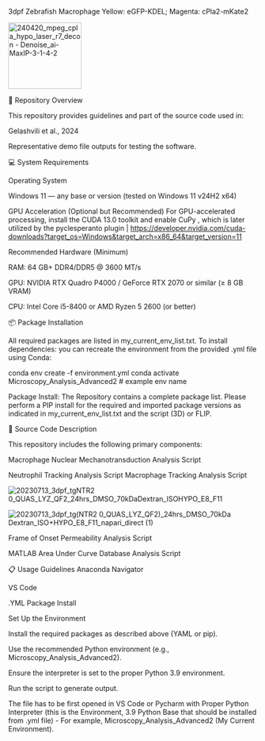 3dpf Zebrafish Macrophage
Yellow: eGFP-KDEL; Magenta: cPla2-mKate2

<img width="148" height="134" alt="240420_mpeg_cpla_hypo_laser_r7_decon - Denoise_ai-MaxIP-3-1-4-2" src="https://github.com/user-attachments/assets/226dab50-f53e-44fa-98c0-c11845f475fe" />






🧭 Repository Overview

This repository provides guidelines and part of the source code used in:

Gelashvili et al., 2024

Representative demo file outputs for testing the software.


💻 System Requirements

Operating System

Windows 11 — any base or version (tested on Windows 11 v24H2 x64)

GPU Acceleration (Optional but Recommended) For GPU-accelerated processing, install the CUDA 13.0 toolkit and enable CuPy , which is later utilized by the pyclesperanto plugin | https://developer.nvidia.com/cuda-downloads?target_os=Windows&target_arch=x86_64&target_version=11

Recommended Hardware (Minimum)

RAM: 64 GB+ DDR4/DDR5 @ 3600 MT/s

GPU: NVIDIA RTX Quadro P4000 / GeForce RTX 2070 or similar (≥ 8 GB VRAM)

CPU: Intel Core i5-8400 or AMD Ryzen 5 2600 (or better)

📦 Package Installation

All required packages are listed in my_current_env_list.txt. To install dependencies: you can recreate the environment from the provided .yml file using Conda:

conda env create -f environment.yml conda activate Microscopy_Analysis_Advanced2 # example env name


Package Install: The Repository contains a complete package list. Please perform a PIP install for the required and imported package versions as indicated in my_current_env_list.txt and the script (3D) or FLIP.

🧰 Source Code Description

This repository includes the following primary components:

Macrophage Nuclear Mechanotransduction Analysis Script

Neutrophil Tracking Analysis Script 
Macrophage Tracking Analysis Script

![20230713_3dpf_tgNTR2 0_QUAS_LYZ_QF2_24hrs_DMSO_70kDaDextran_ISOHYPO_E8_F11](https://github.com/user-attachments/assets/364189f4-73ee-48eb-99d6-08a85443ccc3)

![20230713_3dpf_tg(NTR2 0_QUAS_LYZ_QF2)_24hrs_DMSO_70kDa Dextran_ISO+HYPO_E8_F11_napari_direct (1)](https://github.com/user-attachments/assets/b575ed30-bfa3-437d-ae36-9aab93a14b84)

Frame of Onset Permeability Analysis Script



MATLAB Area Under Curve Database Analysis Script


📋 Usage Guidelines
Anaconda Navigator

VS Code

.YML Package Install

Set Up the Environment

Install the required packages as described above (YAML or pip).

Use the recommended Python environment (e.g., Microscopy_Analysis_Advanced2).

Ensure the interpreter is set to the proper Python 3.9 environment.

Run the script to generate output.

The file has to be first opened in VS Code or Pycharm with Proper Python Interpreter (this is the Environment, 3.9 Python Base that should be installed from .yml file) - For example, Microscopy_Analysis_Advanced2 (My Current Environment).

